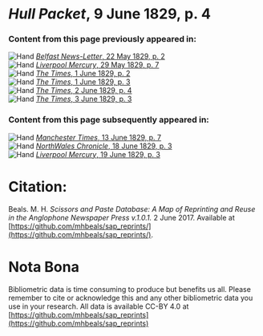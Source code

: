 # *Hull Packet*, 9 June 1829, p. 4  
  
### Content from this page previously appeared in:  
![Hand](http://scissorsandpaste.net/wp-content/uploads/2017/06/smallhandpointer.png) [*Belfast News-Letter*, 22 May 1829, p. 2](https://mhbeals.github.io/sap_html/Belfast-News-Letter/Belfast-News-Letter-22-May-1829-p-2)  
![Hand](http://scissorsandpaste.net/wp-content/uploads/2017/06/smallhandpointer.png) [*Liverpool Mercury*, 29 May 1829, p. 7](https://mhbeals.github.io/sap_html/Liverpool-Mercury/Liverpool-Mercury-29-May-1829-p-7)  
![Hand](http://scissorsandpaste.net/wp-content/uploads/2017/06/smallhandpointer.png) [*The Times*, 1 June 1829, p. 2](https://mhbeals.github.io/sap_html/The-Times/The-Times-1-June-1829-p-2)  
![Hand](http://scissorsandpaste.net/wp-content/uploads/2017/06/smallhandpointer.png) [*The Times*, 1 June 1829, p. 3](https://mhbeals.github.io/sap_html/The-Times/The-Times-1-June-1829-p-3)  
![Hand](http://scissorsandpaste.net/wp-content/uploads/2017/06/smallhandpointer.png) [*The Times*, 2 June 1829, p. 4](https://mhbeals.github.io/sap_html/The-Times/The-Times-2-June-1829-p-4)  
![Hand](http://scissorsandpaste.net/wp-content/uploads/2017/06/smallhandpointer.png) [*The Times*, 3 June 1829, p. 3](https://mhbeals.github.io/sap_html/The-Times/The-Times-3-June-1829-p-3)  
  
### Content from this page subsequently appeared in:  
![Hand](http://scissorsandpaste.net/wp-content/uploads/2017/06/smallhandpointer.png) [*Manchester Times*, 13 June 1829, p. 7](https://mhbeals.github.io/sap_html/Manchester-Times/Manchester-Times-13-June-1829-p-7)  
![Hand](http://scissorsandpaste.net/wp-content/uploads/2017/06/smallhandpointer.png) [*NorthWales Chronicle*, 18 June 1829, p. 3](https://mhbeals.github.io/sap_html/NorthWales-Chronicle/NorthWales-Chronicle-18-June-1829-p-3)  
![Hand](http://scissorsandpaste.net/wp-content/uploads/2017/06/smallhandpointer.png) [*Liverpool Mercury*, 19 June 1829, p. 3](https://mhbeals.github.io/sap_html/Liverpool-Mercury/Liverpool-Mercury-19-June-1829-p-3)  


# Citation: 

Beals. M. H. *Scissors and Paste Database: A Map of Reprinting and Reuse in the Anglophone Newspaper Press v.1.0.1.* 2 June 2017. Available at [https://github.com/mhbeals/sap_reprints/](https://github.com/mhbeals/sap_reprints/). 

# Nota Bona

Bibliometric data is time consuming to produce but benefits us all. Please remember to cite or acknowledge this and any other bibliometric data you use in your research. All data is available CC-BY 4.0 at [https://github.com/mhbeals/sap_reprints](https://github.com/mhbeals/sap_reprints)